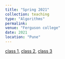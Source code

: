```yaml
---
title: "Spring 2021"
collection: teaching
type: "Algorithms"
permalink: 
venue: "Ferguson college"
date: 2021
location: "Pune"
---
```


[class 1](https://drive.google.com/file/d/17K-g2prvcLYo9aTPvD1SWx2XiC2L6SHq/view?usp=sharing), [class 2](https://drive.google.com/file/d/1oHrgDs47qOGiY_k7Jg44mQpTeG3u89HM/view?usp=sharing), [class 3](https://drive.google.com/file/d/1h7BZIHPQekgrOOLO0tSHc-ehyGiaa23P/view?usp=sharing)

